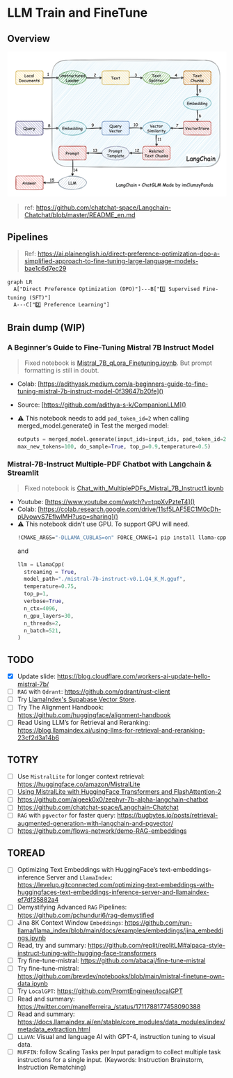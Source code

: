 # LLM Train and FineTune

## Overview

![](./llm-langchain-flow.png)

> ref: https://github.com/chatchat-space/Langchain-Chatchat/blob/master/README_en.md

## Pipelines

> Ref: https://ai.plainenglish.io/direct-preference-optimization-dpo-a-simplified-approach-to-fine-tuning-large-language-models-bae1c6d7ec29

```mermaid
graph LR
  A["Direct Preference Optimization (DPO)"]---B["1️⃣ Supervised Fine-tuning (SFT)"]
  A---C["2️⃣ Preference Learning"]
```

## Brain dump (WIP)

### A Beginner’s Guide to Fine-Tuning Mistral 7B Instruct Model

> Fixed notebook is [Mistral_7B_qLora_Finetuning.ipynb](./Mistral_7B_qLora_Finetuning.ipynb). But prompt formatting is still in doubt.

- Colab: [https://adithyask.medium.com/a-beginners-guide-to-fine-tuning-mistral-7b-instruct-model-0f39647b20fe]()
- Source: [https://github.com/adithya-s-k/CompanionLLM]()
- ⚠️ This notebook needs to add `pad_token_id=2` when calling merged_model.generate() in Test the merged model:

  ```python
  outputs = merged_model.generate(input_ids=input_ids, pad_token_id=2,
  max_new_tokens=100, do_sample=True, top_p=0.9,temperature=0.5)
  ```

### Mistral-7B-Instruct Multiple-PDF Chatbot with Langchain & Streamlit

> Fixed notebook is [Chat_with_MultiplePDFs_Mistral_7B_Instruct1.ipynb](./Chat_with_MultiplePDFs_Mistral_7B_Instruct1.ipynb)

- Youtube: [https://www.youtube.com/watch?v=tqpXvPzteT4]()
- Colab: [https://colab.research.google.com/drive/11sf5LAF5EC1M0cDh-pUyowvS7EflwlMH?usp=sharing]()
- ⚠️ This notebook didn't use GPU. To support GPU will need.
  ```bash
  !CMAKE_ARGS="-DLLAMA_CUBLAS=on" FORCE_CMAKE=1 pip install llama-cpp-python
  ```
  and
  ```python
  llm = LlamaCpp(
    streaming = True,
    model_path="./mistral-7b-instruct-v0.1.Q4_K_M.gguf",
    temperature=0.75,
    top_p=1,
    verbose=True,
    n_ctx=4096,
    n_gpu_layers=30,
    n_threads=2,
    n_batch=521,
  )
  ```

## TODO

- [x] Update slide: https://blog.cloudflare.com/workers-ai-update-hello-mistral-7b/
- [ ] `RAG` with `Qdrant`: https://github.com/qdrant/rust-client
- [ ] Try [LlamaIndex's Supabase Vector Store](https://colab.research.google.com/github/supabase/supabase/blob/master/examples/ai/llamaindex/llamaindex.ipynb).
- [ ] Try The Alignment Handbook: https://github.com/huggingface/alignment-handbook
- [ ] Read Using LLM’s for Retrieval and Reranking: https://blog.llamaindex.ai/using-llms-for-retrieval-and-reranking-23cf2d3a14b6

## TOTRY

- [ ] Use `MistralLite` for longer context retrieval: https://huggingface.co/amazon/MistralLite
- [ ] [Using MistralLite with HuggingFace Transformers and FlashAttention-2](https://github.com/awslabs/extending-the-context-length-of-open-source-llms/blob/main/MistralLite/huggingface-transformers/example_usage.ipynb)
- [ ] https://github.com/aigeek0x0/zephyr-7b-alpha-langchain-chatbot
- [ ] https://github.com/chatchat-space/Langchain-Chatchat
- [ ] `RAG` with `pgvector` for faster query: https://bugbytes.io/posts/retrieval-augmented-generation-with-langchain-and-pgvector/
- [ ] https://github.com/flows-network/demo-RAG-embeddings

## TOREAD

- [ ] Optimizing Text Embeddings with HuggingFace’s text-embeddings-inference Server and `LlamaIndex`: https://levelup.gitconnected.com/optimizing-text-embeddings-with-huggingfaces-text-embeddings-inference-server-and-llamaindex-ef7df35882a4
- [ ] Demystifying Advanced `RAG` Pipelines: https://github.com/pchunduri6/rag-demystified
- [ ] Jina 8K Context Window `Embeddings`: https://github.com/run-llama/llama_index/blob/main/docs/examples/embeddings/jina_embeddings.ipynb
- [ ] Read, try and summary: https://github.com/replit/replitLM#alpaca-style-instruct-tuning-with-hugging-face-transformers
- [ ] Try fine-tune-mistral: https://github.com/abacaj/fine-tune-mistral
- [ ] Try fine-tune-mistral: https://github.com/brevdev/notebooks/blob/main/mistral-finetune-own-data.ipynb
- [ ] Try `LocalGPT`: https://github.com/PromtEngineer/localGPT
- [ ] Read and summary: https://twitter.com/manelferreira_/status/1711788177458090388
- [ ] Read and summary: https://docs.llamaindex.ai/en/stable/core_modules/data_modules/index/metadata_extraction.html
- [ ] `LLaVA`: Visual and language AI with GPT-4, instruction tuning to visual data.
- [ ] `MUFFIN`: follow Scaling Tasks per Input paradigm to collect multiple task instructions for a single input. (Keywords: Instruction Brainstorm, Instruction Rematching)
